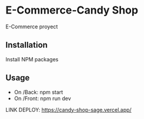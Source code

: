 # E-Commerce-Candy Shop

E-Commerce proyect

## Installation

Install NPM packages

## Usage

- On /Back: npm start
- On /Front: npm run dev

LINK DEPLOY: https://candy-shop-sage.vercel.app/ 
